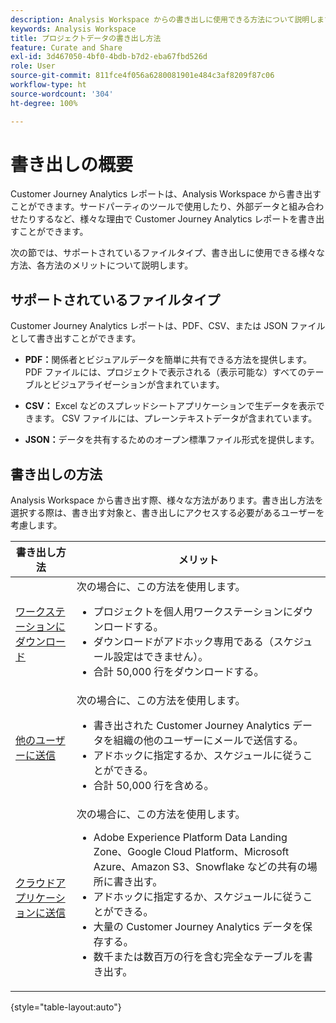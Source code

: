```yaml
---
description: Analysis Workspace からの書き出しに使用できる方法について説明します。
keywords: Analysis Workspace
title: プロジェクトデータの書き出し方法
feature: Curate and Share
exl-id: 3d467050-4bf0-4bdb-b7d2-eba67fbd526d
role: User
source-git-commit: 811fce4f056a6280081901e484c3af8209f87c06
workflow-type: ht
source-wordcount: '304'
ht-degree: 100%

---
```


# 書き出しの概要

Customer Journey Analytics レポートは、Analysis Workspace から書き出すことができます。サードパーティのツールで使用したり、外部データと組み合わせたりするなど、様々な理由で Customer Journey Analytics レポートを書き出すことができます。

次の節では、サポートされているファイルタイプ、書き出しに使用できる様々な方法、各方法のメリットについて説明します。

## サポートされているファイルタイプ

Customer Journey Analytics レポートは、PDF、CSV、または JSON ファイルとして書き出すことができます。

* **PDF：**&#x200B;関係者とビジュアルデータを簡単に共有できる方法を提供します。PDF ファイルには、プロジェクトで表示される（表示可能な）すべてのテーブルとビジュアライゼーションが含まれています。

* **CSV：** Excel などのスプレッドシートアプリケーションで生データを表示できます。 CSV ファイルには、プレーンテキストデータが含まれています。

* **JSON：**&#x200B;データを共有するためのオープン標準ファイル形式を提供します。

## 書き出しの方法

Analysis Workspace から書き出す際、様々な方法があります。書き出し方法を選択する際は、書き出す対象と、書き出しにアクセスする必要があるユーザーを考慮します。

| 書き出し方法 | メリット |
|---------|----------|
| [ワークステーションにダウンロード](/help/analysis-workspace/export/download-send.md) | 次の場合に、この方法を使用します。 <ul><li>プロジェクトを個人用ワークステーションにダウンロードする。</li><li>ダウンロードがアドホック専用である（スケジュール設定はできません）。</li> <li>合計 50,000 行をダウンロードする。</li> <!--true? Are there 2 different options to download to your workstation?--> <!-- is this emailing it? --> |
| [他のユーザーに送信](/help/analysis-workspace/export/t-schedule-report.md) | 次の場合に、この方法を使用します。 <ul><li>書き出された Customer Journey Analytics データを組織の他のユーザーにメールで送信する。</li><li>アドホックに指定するか、スケジュールに従うことができる。</li> <li>合計 50,000 行を含める。</li> <!--true?--> |
| [クラウドアプリケーションに送信](/help/analysis-workspace/export/export-cloud.md) | 次の場合に、この方法を使用します。 <ul><li>Adobe Experience Platform Data Landing Zone、Google Cloud Platform、Microsoft Azure、Amazon S3、Snowflake などの共有の場所に書き出す。</li><li>アドホックに指定するか、スケジュールに従うことができる。</li><li>大量の Customer Journey Analytics データを保存する。</li><li>数千または数百万の行を含む完全なテーブルを書き出す。<!-- What other things? Wiki talks about things that aren't even possible in Data Warehouse. What are they? --> </li> |

{style="table-layout:auto"}
